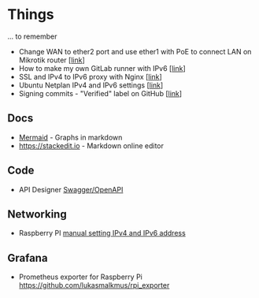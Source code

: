 # Things
... to remember

- Change WAN to ether2 port and use ether1 with PoE to connect LAN on Mikrotik router [[link](mikrotik_change_wan_port.md)]
- How to make my own GitLab runner with IPv6 [[link](./gitlab-runner.md)]
- SSL and IPv4 to IPv6 proxy with Nginx [[link](nginx_ssl_proxy.md)]
- Ubuntu Netplan IPv4 and IPv6 settings [[link](./netplan.md)]
- Signing commits - "Verified" label on GitHub [[link](./signing_commits.md)]

## Docs
- [Mermaid](https://mermaid-js.github.io/mermaid/) - Graphs in markdown
- https://stackedit.io - Markdown online editor

## Code
- API Designer [Swagger/OpenAPI](https://swagger.io/)  

## Networking 

- Raspberry PI [manual setting IPv4 and IPv6 address](./rpi_static_ip_addresses.md)

## Grafana

- Prometheus exporter for Raspberry Pi https://github.com/lukasmalkmus/rpi_exporter

